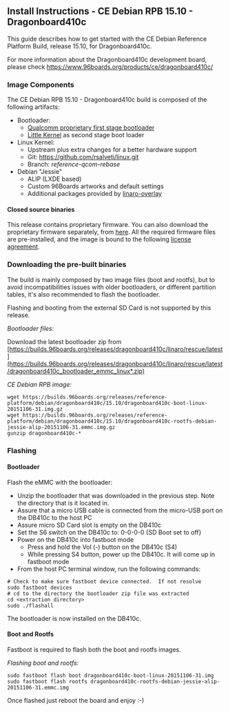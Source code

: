 ## Install Instructions - CE Debian RPB 15.10 - Dragonboard410c

This guide describes how to get started with the CE Debian Reference Platform Build, release 15.10, for Dragonboard410c.

For more information about the Dragonboard410c development board, please check https://www.96boards.org/products/ce/dragonboard410c/

### Image Components

The CE Debian RPB 15.10 - Dragonboard410c build is composed of the following artifacts:

- Bootloader:
   - [Qualcomm proprietary first stage bootloader](https://developer.qualcomm.com/download/linux-ubuntu-board-support-package-v1.zip)
   - [Little Kernel](https://git.linaro.org/landing-teams/working/qualcomm/lk.git) as second stage boot loader
- Linux Kernel:
   - Upstream plus extra changes for a better hardware support
   - Git: https://github.com/rsalveti/linux.git
   - Branch: *reference-qcom-rebase*
- Debian "Jessie"
   - ALIP (LXDE based)
   - Custom 96Boards artworks and default settings
   - Additional packages provided by [linaro-overlay](https://repo.linaro.org/ubuntu/linaro-overlay)

#### Closed source binaries

This release contains proprietary firmware. You can also download the proprietary firmware separately, from [here](https://developer.qualcomm.com/download/db410c/firmware-410c-1.1.0.bin). All the required firmware files are pre-installed, and the image is bound to the following [license agreement](https://git.linaro.org/landing-teams/working/qualcomm/lt-docs.git/blob_plain/HEAD:/license/license.txt).

### Downloading the pre-built binaries

The build is mainly composed by two image files (boot and rootfs), but to avoid incompatibilities issues with older bootloaders, or different partition tables, it's also recommended to flash the bootloader.

Flashing and booting from the external SD Card is not supported by this release.

*Bootloader files:*

Download the latest bootloader zip from [https://builds.96boards.org/releases/dragonboard410c/linaro/rescue/latest](https://builds.96boards.org/releases/dragonboard410c/linaro/rescue/latest/dragonboard410c_bootloader_emmc_linux*.zip)

*CE Debian RPB image:*

```
wget https://builds.96boards.org/releases/reference-platform/debian/dragonboard410c/15.10/dragonboard410c-boot-linux-20151106-31.img.gz
wget https://builds.96boards.org/releases/reference-platform/debian/dragonboard410c/15.10/dragonboard410c-rootfs-debian-jessie-alip-20151106-31.emmc.img.gz
gunzip dragonboard410c-*
```

### Flashing

#### Bootloader

Flash the eMMC with the bootloader:

- Unzip the bootloader that was downloaded in the previous step. Note the directory that is it located in.
- Assure that a micro USB cable is connected from the micro-USB port on the DB410c to the host PC
- Assure micro SD Card slot is empty on the DB410c
- Set the S6 switch on the DB410c to: 0-0-0-0 {SD Boot set to off}
- Power on the DB410c into fastboot mode
   - Press and hold the Vol (-) button on the DB410c (S4)
   - While pressing S4 button, power up the DB410c. It will come up in fastboot mode
- From the host PC terminal window, run the following commands:

```
# Check to make sure fastboot device connected.  If not resolve
sudo fastboot devices
# cd to the directory the bootloader zip file was extracted
cd <extraction directory>
sudo ./flashall
```

The bootloader is now installed on the DB410c.

#### Boot and Rootfs

Fastboot is required to flash both the boot and rootfs images.

*Flashing boot and rootfs:*

```
sudo fastboot flash boot dragonboard410c-boot-linux-20151106-31.img
sudo fastboot flash rootfs dragonboard410c-rootfs-debian-jessie-alip-20151106-31.emmc.img
```

Once flashed just reboot the board and enjoy :-)
